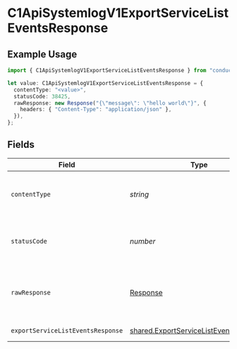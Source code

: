 # C1ApiSystemlogV1ExportServiceListEventsResponse

## Example Usage

```typescript
import { C1ApiSystemlogV1ExportServiceListEventsResponse } from "conductorone-sdk-typescript/sdk/models/operations";

let value: C1ApiSystemlogV1ExportServiceListEventsResponse = {
  contentType: "<value>",
  statusCode: 38425,
  rawResponse: new Response("{\"message\": \"hello world\"}", {
    headers: { "Content-Type": "application/json" },
  }),
};
```

## Fields

| Field                                                                                                   | Type                                                                                                    | Required                                                                                                | Description                                                                                             |
| ------------------------------------------------------------------------------------------------------- | ------------------------------------------------------------------------------------------------------- | ------------------------------------------------------------------------------------------------------- | ------------------------------------------------------------------------------------------------------- |
| `contentType`                                                                                           | *string*                                                                                                | :heavy_check_mark:                                                                                      | HTTP response content type for this operation                                                           |
| `statusCode`                                                                                            | *number*                                                                                                | :heavy_check_mark:                                                                                      | HTTP response status code for this operation                                                            |
| `rawResponse`                                                                                           | [Response](https://developer.mozilla.org/en-US/docs/Web/API/Response)                                   | :heavy_check_mark:                                                                                      | Raw HTTP response; suitable for custom response parsing                                                 |
| `exportServiceListEventsResponse`                                                                       | [shared.ExportServiceListEventsResponse](../../../sdk/models/shared/exportservicelisteventsresponse.md) | :heavy_minus_sign:                                                                                      | Successful response                                                                                     |